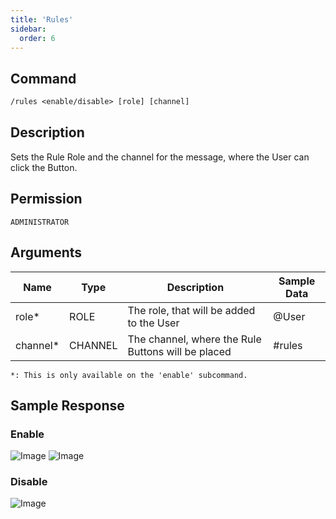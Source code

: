 ```yaml
---
title: 'Rules'
sidebar:
  order: 6
---
```


## Command

```txt
/rules <enable/disable> [role] [channel]
```

## Description

Sets the Rule Role and the channel for the message, where the User can click the Button.

## Permission

`ADMINISTRATOR`

## Arguments

| Name | Type | Description | Sample Data |
| ---- | ---- | ----------- | ----------- |
| role* | ROLE | The role, that will be added to the User | @User |
| channel* | CHANNEL | The channel, where the Rule Buttons will be placed | #rules |
`*: This is only available on the 'enable' subcommand.`

## Sample Response

### Enable

![Image](https://cdn.utilbot.co/2021-05-28_9a3c0210-16cb-4104-8741-1537183e8305.png)
![Image](https://cdn.utilbot.co/2021-05-28_cc66ef0a-84ef-417c-9590-91564097eca7.png)

### Disable

![Image](https://cdn.utilbot.co/2021-05-28_2b7b5e11-6d7b-40e4-84c4-7d039e80dee7.png)
